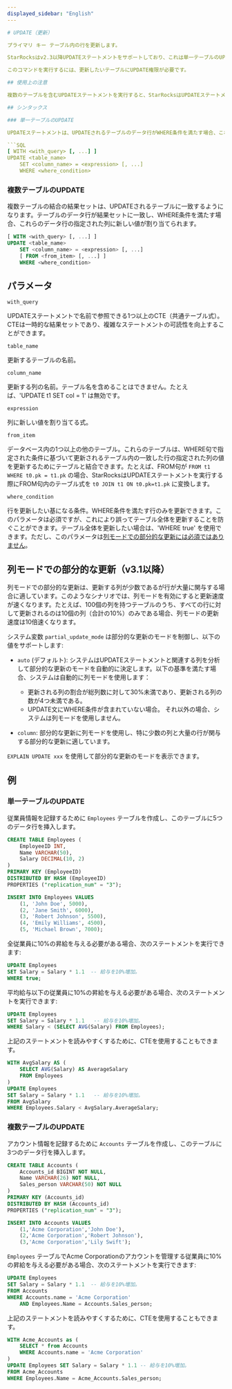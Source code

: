 ```yaml
---
displayed_sidebar: "English"
---

# UPDATE（更新）

プライマリ キー テーブル内の行を更新します。

StarRocksはv2.3以降UPDATEステートメントをサポートしており、これは単一テーブルのUPDATEのみをサポートし、共通テーブル式（CTE）はサポートしていませんでした。v3.0以降、StarRocksはシンタックスを拡張し、複数テーブルの結合とCTEをサポートしています。データベース内の他のテーブルと更新するテーブルを結合する必要がある場合は、FROM句またはCTEで他のテーブルを参照できます。v3.1以降、UPDATEステートメントは列モードで部分更新をサポートしており、少数の列で大量の行が関与するシナリオに適しており、更新速度が速くなります。

このコマンドを実行するには、更新したいテーブルにUPDATE権限が必要です。

## 使用上の注意

複数のテーブルを含むUPDATEステートメントを実行すると、StarRocksはUPDATEステートメントのFROM句内のテーブル式を同等のJOINクエリステートメントに変換します。したがって、UPDATEステートメントのFROM句に指定するテーブル式がこの変換をサポートしていることを確認してください。たとえば、UPDATEステートメントが 'UPDATE t0 SET v1=t1.v1 FROM t1 WHERE t0.pk = t1.pk;' の場合、FROM句のテーブル式は 't0 JOIN t1 ON t0.pk=t1.pk;' に変換されます。 StarRocksはJOINクエリの結果セットに基づいて更新するデータ行を一致させます。結果セット内の複数の行が特定の行と一致する可能性があるため、その行はこれらの複数の行の中からランダムな行の値に基づいて更新されます。

## シンタックス

### 単一テーブルのUPDATE

UPDATEステートメントは、UPDATEされるテーブルのデータ行がWHERE条件を満たす場合、これらのデータ行の指定された列に新しい値を割り当てます。

```SQL
[ WITH <with_query> [, ...] ]
UPDATE <table_name>
    SET <column_name> = <expression> [, ...]
    WHERE <where_condition>
```

### 複数テーブルのUPDATE

複数テーブルの結合の結果セットは、UPDATEされるテーブルに一致するようになります。テーブルのデータ行が結果セットに一致し、WHERE条件を満たす場合、これらのデータ行の指定された列に新しい値が割り当てられます。

```SQL
[ WITH <with_query> [, ...] ]
UPDATE <table_name>
    SET <column_name> = <expression> [, ...]
    [ FROM <from_item> [, ...] ]
    WHERE <where_condition>
```

## パラメータ

`with_query`

UPDATEステートメントで名前で参照できる1つ以上のCTE（共通テーブル式）。CTEは一時的な結果セットであり、複雑なステートメントの可読性を向上することができます。

`table_name`

更新するテーブルの名前。

`column_name`

更新する列の名前。テーブル名を含めることはできません。たとえば、'UPDATE t1 SET col = 1' は無効です。

`expression`

列に新しい値を割り当てる式。

`from_item`

データベース内の1つ以上の他のテーブル。これらのテーブルは、WHERE句で指定された条件に基づいて更新されるテーブル内の一致した行の指定された列の値を更新するためにテーブルと結合できます。たとえば、FROM句が `FROM t1 WHERE t0.pk = t1.pk` の場合、StarRocksはUPDATEステートメントを実行する際にFROM句内のテーブル式を `t0 JOIN t1 ON t0.pk=t1.pk` に変換します。

`where_condition`

行を更新したい基になる条件。WHERE条件を満たす行のみを更新できます。このパラメータは必須ですが、これにより誤ってテーブル全体を更新することを防ぐことができます。テーブル全体を更新したい場合は、'WHERE true' を使用できます。ただし、このパラメータは[列モードでの部分的な更新には必須ではありません](#partial-updates-in-column-mode-since-v31)。

## 列モードでの部分的な更新（v3.1以降）

列モードでの部分的な更新は、更新する列が少数であるが行が大量に関与する場合に適しています。このようなシナリオでは、列モードを有効にすると更新速度が速くなります。たとえば、100個の列を持つテーブルのうち、すべての行に対して更新されるのは10個の列（合計の10%）のみである場合、列モードの更新速度は10倍速くなります。

システム変数 `partial_update_mode` は部分的な更新のモードを制御し、以下の値をサポートします: 

- `auto` (デフォルト): システムはUPDATEステートメントと関連する列を分析して部分的な更新のモードを自動的に決定します。以下の基準を満たす場合、システムは自動的に列モードを使用します：
  - 更新される列の割合が総列数に対して30%未満であり、更新される列の数が4つ未満である。
  - UPDATE文にWHERE条件が含まれていない場合。
それ以外の場合、システムは列モードを使用しません。

- `column`: 部分的な更新に列モードを使用し、特に少数の列と大量の行が関与する部分的な更新に適しています。

`EXPLAIN UPDATE xxx` を使用して部分的な更新のモードを表示できます。

## 例

### 単一テーブルのUPDATE

従業員情報を記録するために `Employees` テーブルを作成し、このテーブルに5つのデータ行を挿入します。

```SQL
CREATE TABLE Employees (
    EmployeeID INT,
    Name VARCHAR(50),
    Salary DECIMAL(10, 2)
)
PRIMARY KEY (EmployeeID) 
DISTRIBUTED BY HASH (EmployeeID)
PROPERTIES ("replication_num" = "3");

INSERT INTO Employees VALUES
    (1, 'John Doe', 5000),
    (2, 'Jane Smith', 6000),
    (3, 'Robert Johnson', 5500),
    (4, 'Emily Williams', 4500),
    (5, 'Michael Brown', 7000);
```

全従業員に10%の昇給を与える必要がある場合、次のステートメントを実行できます:

```SQL
UPDATE Employees
SET Salary = Salary * 1.1  -- 給与を10%増加。
WHERE true;
```

平均給与以下の従業員に10%の昇給を与える必要がある場合、次のステートメントを実行できます:

```SQL
UPDATE Employees
SET Salary = Salary * 1.1   -- 給与を10%増加。
WHERE Salary < (SELECT AVG(Salary) FROM Employees);
```

上記のステートメントを読みやすくするために、CTEを使用することもできます。

```SQL
WITH AvgSalary AS (
    SELECT AVG(Salary) AS AverageSalary
    FROM Employees
)
UPDATE Employees
SET Salary = Salary * 1.1   -- 給与を10%増加。
FROM AvgSalary
WHERE Employees.Salary < AvgSalary.AverageSalary;
```

### 複数テーブルのUPDATE

アカウント情報を記録するために `Accounts` テーブルを作成し、このテーブルに3つのデータ行を挿入します。

```SQL
CREATE TABLE Accounts (
    Accounts_id BIGINT NOT NULL,
    Name VARCHAR(26) NOT NULL,
    Sales_person VARCHAR(50) NOT NULL
) 
PRIMARY KEY (Accounts_id)
DISTRIBUTED BY HASH (Accounts_id)
PROPERTIES ("replication_num" = "3");

INSERT INTO Accounts VALUES
    (1,'Acme Corporation','John Doe'),
    (2,'Acme Corporation','Robert Johnson'),
    (3,'Acme Corporation','Lily Swift');
```

`Employees` テーブルでAcme Corporationのアカウントを管理する従業員に10%の昇給を与える必要がある場合、次のステートメントを実行できます:

```SQL
UPDATE Employees
SET Salary = Salary * 1.1  -- 給与を10%増加。
FROM Accounts
WHERE Accounts.name = 'Acme Corporation'
    AND Employees.Name = Accounts.Sales_person;
```

上記のステートメントを読みやすくするために、CTEを使用することもできます。

```SQL
WITH Acme_Accounts as (
    SELECT * from Accounts
    WHERE Accounts.name = 'Acme Corporation'
)
UPDATE Employees SET Salary = Salary * 1.1 -- 給与を10%増加。
FROM Acme_Accounts
WHERE Employees.Name = Acme_Accounts.Sales_person;
```
```